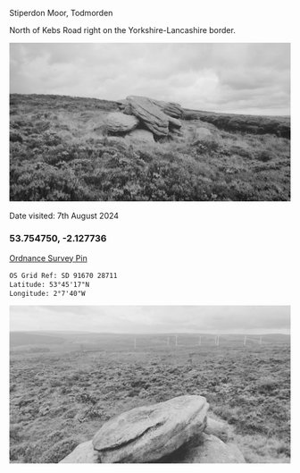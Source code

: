 Stiperdon Moor, Todmorden

North of Kebs Road right on the Yorkshire-Lancashire border.

![20240807_wolf_stones_IMG_20240807_202745_313](images/20240807_wolf_stones_IMG_20240807_202745_313.jpg)

Date visited: 7th August 2024

### 53.754750, -2.127736

[Ordnance Survey Pin](https://explore.osmaps.com/pin?lat=53.754694&lon=-2.127802&zoom=16.0000&style=Leisure&type=2d)

```
OS Grid Ref: SD 91670 28711
Latitude: 53°45'17"N
Longitude: 2°7'40"W
```

![20240807_wolf_stones_lento_orl_mono_standard_a015_1723034736](images/20240807_wolf_stones_lento_orl_mono_standard_a015_1723034736.jpg)